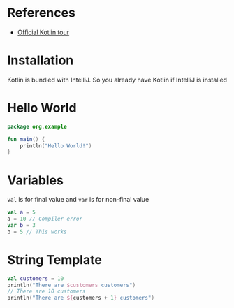 # References

- [Official Kotlin tour](https://kotlinlang.org/docs/kotlin-tour-welcome.html)

# Installation

Kotlin is bundled with IntelliJ. So you already have Kotlin if IntelliJ is installed

# Hello World

```kotlin
package org.example

fun main() {
    println("Hello World!")
}
```

# Variables

`val` is for final value and `var` is for non-final value

```kotlin
val a = 5
a = 10 // Compiler error
var b = 3
b = 5 // This works
```

# String Template

```kotlin
val customers = 10
println("There are $customers customers")
// There are 10 customers
println("There are ${customers + 1} customers")
```

